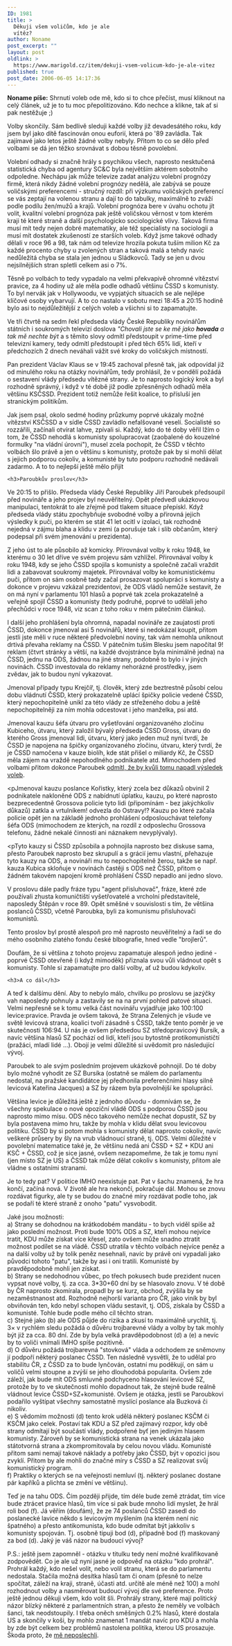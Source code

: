 ```yaml
---
ID: 1981
title: >
  Děkuji všem voličům, kdo je ale
  vítěz?
author: Noname
post_excerpt: ""
layout: post
oldlink: >
  https://www.marigold.cz/item/dekuji-vsem-volicum-kdo-je-ale-vitez
published: true
post_date: 2006-06-05 14:17:36
---
```

<p><strong>Noname píše:</strong> Shrnutí voleb ode mě, kdo si to chce přečíst, musí kliknout na celý článek, už je to tu moc přepolitizováno. Kdo nechce a klikne, tak ať si pak nestěžuje ;)</p>

<!--more--><p>Volby skončily. Sám bedlivě sleduji každé volby již devadesátého roku, kdy jsem byl jako dítě fascinován onou euforií, která po '89 zavládla. Tak zajímavé jako letos ještě žádné volby nebyly. Přitom to co se dělo před volbami se dá jen těžko srovnávat s dobou těsně povolební.</p>

<p>Volební odhady si značně hrály s psychikou všech, naprosto nesktučená statistická chyba od agentury SC&amp;C byla největším aktérem sobotního odpoledne. Nechápu jak může televize zadat analýzu volební prognózy firmě, která nikdy žádné volební prognózy nedělá, ale zabývá se pouze voličskými preferencemi - stručný rozdíl: při výzkumu voličských preferencí se vás zeptají na volenou stranu a dají to do tabulky, maximálně to zváží podle podílu žen/mužů a krajů. Volební prognóza bere v úvahu ochotu jít volit, kvalitní volební prognóza pak ještě voličskou věrnost v tom kterém kraji té které straně a další psychologicko sociologické vlivy. Taková firma musí mít tedy nejen dobré matematiky, ale též specialisty na sociologii a musí mít dostatek zkušeností ze starších voleb. Když jsme takové odhady dělali v  roce 96 a 98, tak nám od televize hrozila pokuta tuším milion Kč za každé procento chyby u zvolených stran a taková malá a tehdy navíc nedůležitá chyba se stala jen jednou u Sládkovců. Tady se jen u dvou nejsilnějších stran spletli celkem asi o 7%.</p>

<p>Těsně po volbách to tedy vypadalo na velmi překvapivě ohromné vítězství pravice, za 4 hodiny už ale měla podle odhadů většinu ČSSD s komunisty. To byl nervák jak v Hollywoodu, ve vypjatých situacích se ale nejlépe klíčové osoby vybarvují. A to co nastalo v sobotu mezi 18:45 a 20:15 hodině bylo asi to nejdůležitější z celých voleb a všichni si to zapamatujte.</p>

<p>Ve tři čtvrtě na sedm řekl předseda vlády České Republiky novinářům státních i soukromých televizí doslova <cite>"Chovali jste se ke mě jako <strong>hovada</strong> a tak mě nechte být</cite> a s těmito slovy odmítl předstoupit v prime-time před televizní kamery, tedy odmítl předstoupit i před těch 65% lidí, kteří v předchozích 2 dnech neváhali vážit své kroky do voličských místností.</p>

<p>Pan prezident Václav Klaus se v 19:45 zachoval přesně tak, jak odpovídal již od minulého roku na otázky novinářům, tedy prohlásil, že v pondělí požádá o sestavení vlády předsedu vítězné strany. Je to naprosto logický krok a byl rozhodně správný, i když v té době již podle zpřesněných odhadů měla většinu KSČSSD. Prezident totiž nemůže řešit koalice, to přísluší jen stranickým politikům.</p>

<p>Jak jsem psal, okolo sedmé hodiny průzkumy poprvé ukázaly možné vítězství KSČSSD a v sídle ČSSD zavládlo nefalšované veselí. Socialisté so rozzářili, začínali otvírat lahve, zpívali si. Každý, kdo do té doby věřil lžím o tom, že ČSSD nehodlá s komunisty spolupracovat (zaobalené do kouzelné formulky "na vládní úrovni"), musel zcela pochopit, že ČSSD v těchto volbách šlo právě a jen o většinu s komunisty, protože pak by si mohli dělat s jejich podporou cokoliv, a komunisté by tuto podporu rozhodně nedávali zadarmo. A to to nejlepší ještě mělo přijít</p>

	<h3>Paroubkův proslov</h3>
<p>Ve 20:15 to přišlo. Předseda vlády České Republiky Jiří Paroubek předsoupil před novináře a jeho projev byl neuvěřitelný. Opět předvedl ukázkovou manipulaci, tentokrát to ale zřejmě pod tlakem situace přepískl. Když předseda vlády státu zpochybňuje svobodné volby a přirovná jejich výsledky k puči, po kterém se stát 41 let ocitl v izolaci, tak rozhodně nejedná v zájmu blaha a klidu v zemi (a porušuje tak i slib občanům, který podepsal při svém jmenování u prezidenta).</p>

<p>Z jeho úst to ale působilo až komicky. Přirovnával volby k roku 1948, ke kterému o 30 let dříve ve svém projevu sám vzhlížel. Přirovnával volby k roku 1948, kdy se jeho ČSSD spojila s komunisty a společně začali vraždit lidi a zabavovat soukromý majetek. Přirovnával volby ke komunistickému puči, přitom on sám osobně tady začal prosazovat spolupráci s komunisty a dokonce v projevu vzkázal prezidentovi, že ODS vládů nemůže sestavit, že on má nyní v parlamentu 101 hlasů a poprvé tak zcela prokazatelně a veřejně spojil ČSSD a komunisty (tedy podruhé, poprvé to udělali jeho přechůdci v roce 1948, viz scan z toho roku v mém pátečním článku).</p>

<p>I další jeho prohlášení byla ohromná, napadal novináře ze zaujatosti proti ČSSD, dokonce jmenoval asi 5 novinářů, které si nedokázal koupit, přitom jestli jste měli v ruce některé předvolební noviny, tak vám nemohla uniknout drtivá převaha reklamy na ČSSD. V pátečním tuším Blesku jsem napočítal 9! reklam (čtvrt stránky a větší, na každé dvojstránce byla minimálně jedna) na ČSSD, jednu na ODS, žádnou na jiné strany, podobně to bylo i v jiných novinách. ČSSD investovala do reklamy nehorázné prostředky, jsem zvědav, jak to budou nyní vykazovat.</p>

<p>Jmenoval případy typu Krejčíř, tj. člověk, který zde beztrestně působí celou dobu vládnutí ČSSD, který prokazatelně uplácí špičky policie vedené ČSSD, který nepochopitelně unikl za této vlády ze střeženého dobu a ještě nepochopitelněji za ním mohla odcestovat i jeho manželka, psi atd.</p>

<p>Jmenoval  kauzu šéfa útvaru pro vyšetřování organizovaného zločinu Kubiceho, útvaru, který založil bývalý předseda ČSSD Gross, útvaru do kterého Gross jmenoval lidi, útvaru, který jako jeden muž nyní tvrdí, že ČSSD je napojena na špičky organizovaného zločinu, útvaru, který tvrdí, že je ČSSD namočena v kauze biolíh, kde stát přišel o miliardy Kč, že ČSSD měla zájem na vraždě nepohodlného podnikatele atd. Mimochodem před volbami přitom dokonce Paroubek <a href="http://zpravy.idnes.cz/zalobkyne-celila-tlaku-at-zpochybni-zpravu-policie-fxs-/domaci.asp?c=A060601_103255_domaci_ton">odmítl, že by kvůli tomu napadl výsledek voleb</a>.</p>

<pJmenoval kauzu poslance Kořistky, který zcela bez důkazů obvinil 2 podnikatele nakloněné ODS z nabídnutí úplatku, kauzu, po které naprosto bezprecedentně Grossova policie tyto lidi (připomínám - bez jakýchkoliv důkazů) zatkla a vrtulníkem! odvezla do Ostravy!? Kauzu po které začala policie opět jen na základě jednoho prohlášení odposlouchávat telefony šéfa ODS (mimochodem ze kterých, na rozdíl z odposlechu Grossova telefonu, žádné nekalé činnosti ani náznakem nevyplývaly).</p>

<pTyto kauzy si ČSSD způsobila a pohnojila naprosto bez diskuse sama, přesto Paroubek naprosto bez skrupulí a s grácií jemu vlastní, přehazuje tyto kauzy na ODS,  a novináři mu to nepochopitelně žerou, takže se např. kauza Kubica skloňuje v novinách častěji s ODS než ČSSD, přitom o žádném takovém napojení kromě prohlášení ČSSD nepadlo ani jedno slovo.</p>

<p>V proslovu dále padly fráze typu "agent přisluhovač", fráze, které zde používali zhusta komuničtiští vyšetřovatelé a vrcholní představitelé, naposledy Štěpán v roce 89. Opět směšné v souvislosti s tím, že většina poslanců ČSSD, včetně Paroubka, byli za komunismu přisluhovači komunistů.</p>

<p>Tento proslov byl prostě alespoň pro mě naprosto neuvěřitelný a řadí se do mého osobního zlatého fondu české blbografie, hned vedle "brojlerů".</p>

<p>Doufám, že si většina z tohoto projevu zapamatuje alespoň jedno jediné - poprvé ČSSD otevřeně (i když mimoděk) přiznala svou vůli vládnout opět s komunisty. Tohle si zapamatujte pro další volby, ať už budou kdykoliv.</p>

	<h3>A co dál</h3>
<p>A teď k dalšímu dění. Aby to nebylo málo, chvilku po proslovu se jazýčky vah naposledy pohnuly a zastavily se na na první pohled patové situaci. Velmi nepřesně se k tomu velká část novinářu vyjadřuje jako 100:100 levice:pravice. Pravda je ovšem taková, že Strana Zelených je všude ve světě levicová strana, koalici tvoří zásadně s ČSSD, takže tento poměr je ve skutečnosti 106:94. U nás je ovšem předsedou SZ středopravicový Bursík, a navíc většina hlasů SZ pochází od lidí, kteří jsou bytostně protikomunističtí (pražáci, mladí lidé ...). Obojí je velmi důležité si uvědomit pro následující vývoj.</p>

<p>Paroubek to ale svým posledním projevem ukázkově pohnojil. Do té doby bylo možné vyhodit ze SZ Bursíka (ostatně se málem do parlamentu nedostal, na pražské kandidátce jej předhonila preferenčními hlasy silně levicová Kateřina Jacques) a SZ by rázem byla povolnější ke spolupráci.</p>

<p>Většina levice je důležitá ještě z jednoho důvodu - domnívám se, že všechny spekulace o nové opoziční vládě ODS s podporou ČSSD jsou naprosto mimo mísu.  ODS něco takového nemůže nechat dopustit,  SZ by byla postavena mimo hru, takže by mohla v klidu dělat svou levicovou politiku. ČSSD by si potom mohla s komunisty dělat naprosto cokoliv, navíc veškeré průsery by šly na vrub vládnoucí straně, tj. ODS. Velmi důležité v povolební matematice také je, že většinu nedá ani ČSSD + SZ + KDU ani KSČ + ČSSD, což je sice jasné, ovšem nezapomeňme, že tak je tomu nyní (jen místo SZ je US) a ČSSD tak může dělat cokoliv s komunisty, přitom ale vládne s ostatními stranami.</p>

<p>Je to tedy pat? V politice IMHO neexistuje pat. Pat v šachu znamená, že  hra končí, začíná nová. V životě ale hra nekončí, pokračuje dál. Mohou se znovu rozdávat figurky, ale ty se budou do značné míry rozdávat podle toho, jak se podaří té které straně z onoho "patu" vysvobodit.</p>

<p>Jaké jsou možnosti:<br/>
a) Strany se dohodnou na krátkodobém mandátu - to bych viděl spíše až jako poslední možnost. Proti bude 100% ODS a SZ, kteří mohou nejvíce tratit, KDU může získat více křesel, zato ovšem může snadno ztratit možnost podílet se na vládě. ČSSD utratila v těchto volbách nejvíce peněz a na další volby už by tolik peněz nesehnali, navíc by právě oni vypadali jako původci tohoto "patu", takže by asi i oni tratili. Komunisté by pravděpodobně mohli jen získat.</br/>
b) Strany se nedohodnou vůbec, po třech pokusech bude prezident nucen vypsat nové volby, tj. za cca. 3*30+60 dní by se hlasovalo znovu. V té době by ČR naprosto zkomírala, propadl by se kurz, obchod, zvýšila by se nezaměstnanost atd. Rozhodně nejhorší varianta pro ČR, jako viník by byl obviňován ten, kdo nebyl schopen vládu sestavit, tj. ODS, získala by ČSSD a komunisté. Tohle bude podle mého cíl těchto stran.</br>
c) Stejné jako (b) ale ODS půjde do rizika a zkusí to maximálně urychlit, tj. 3× v rychlém sledu požádá o důvěru trojbarevné vlády a volby by tak mohly být již za cca. 80 dní. Zde by byla velká pravděpodobnost (d) a (e) a nevíc by to voliči vnímali IMHO spíše pozitivně.</br>
d) O důvěru požádá trojbarevná "stovková" vláda a odchodem ze sněmovny jí podpoří některý poslanec ČSSD. Ten následně vysvětlí, že to udělal pro stabilitu ČR, z ČSSD za to bude lynčován, ostatní mu poděkují, on sám u voličů velmi stoupne a zvýší se jeho dlouhodobá popularita. Ovšem zde záleží, jak bude mít ODS smluvně podchyceno hlasování levicové SZ, protože by to ve skutečnosti mohlo dopadnout tak, že stejně bude reálně vládnout levice ČSSD+SZ+komunisté. Ovšem je otázka, jestli se Paroubkovi podařilo vyštípat všechny samostatně myslící poslance ala Buzková či nikoliv.</br>
e) S vědomím možnosti (d) tento krok udělá některý poslanec KSČM či KSČM jako celek. Postaví tak KDU a SZ před zajímavý rozpor, kdy obě strany odmítají být součástí vlády, podpořené byť jen jediným hlasem komunisty. Zároveň by se komunistická strana na venek ukázala jako státotvorná strana a zkompromitovala by celou novou vládu. Komunisté přitom sami nemají takové náklady a potřeby jako ČSSD, být v opozici jsou zvyklí. Přitom by ale mohli do značné míry s ČSSD a SZ realizovat svůj komunistický program.<br/>
f) Praktiky o kterých se na veřejnosti nemluví (tj. některý poslanec dostane pár kapříků a plichta se změní ve většinu).
</p>

<p>Teď je na tahu ODS. Čím později přijde, tím déle bude země ztrádat, tím více bude ztrácet pravice hlasů, tím více si pak bude mnoho lidí myslet, že hrál roli bod (f). Já věřím (doufám), že ze 74 poslanců ČSSD zasedl do poslanecké lavice někdo s levicovým myšlením (na kterém není nic špatného) a přesto antikomunista, kdo bude odmítat být jakkoliv s komunisty spojován. Tj. osobně tipuji bod (d), případně bod (f) maskovaný za bod (d). Jaký je váš názor na budoucí vývoj?</p>

<p>P.S.: ještě jsem zapomněl - otázku v titulku tedy není možné kvalifikovaně zodpovědět. Co je ale už nyní jasné je odpověď na otázku "kdo prohrál". Prohrál každý, kdo nešel volit, nebo volil stranu, která se do parlamentu nedostala. Stačila možná desítka hlasů tam či onam (přesně to nelze spočítat, záleží na kraji, straně, účasti atd. určitě ale méně než 100) a mohl rozhodnout volby a nasměrovat budoucí vývoj dle své preference.  Proto ještě jednou děkuji všem, kdo volit šli. Prohrály strany, které mají politický názor blízký některé z parlamentních stran, a přesto že neměly ve volbách šanci, tak neodstoupily. I třeba oněch směšných 0.2% hlasů, které dostala US a skončily v koši, by mohlo znamenat  1 mandát navíc pro KDU a mohla by zde být celkem bez problémů nastolena politika, kterou US prosazuje. Škoda proto, že <a href="http://kapler.cz/item/vyzva-pro-predstavitele-unie-svobody">mě neposlechli</a>.</p>
